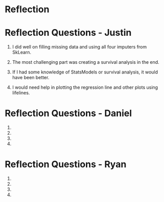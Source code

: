 # Reflection










# Reflection Questions - Justin

1. I did well on filling missing data and using all four imputers from SkLearn.

2. The most challenging part was creating a survival analysis in the end.

3. If I had some knowledge of StatsModels or survival analysis, it would have been better.

4. I would need help in plotting the regression line and other plots using lifelines.

# Reflection Questions - Daniel

1.

2.

3.

4.

# Reflection Questions - Ryan

1.

2.

3.

4.